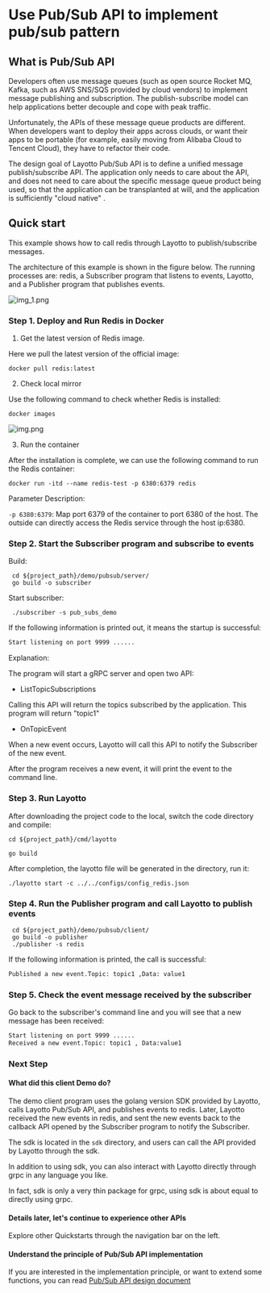 # Use Pub/Sub API to implement pub/sub pattern
## What is Pub/Sub API
Developers often use message queues (such as open source Rocket MQ, Kafka, such as AWS SNS/SQS provided by cloud vendors) to implement message publishing and subscription. The publish-subscribe model can help applications better decouple and cope with peak traffic.

Unfortunately, the APIs of these message queue products are different. When developers want to deploy their apps across clouds, or want their apps to be portable (for example, easily moving from Alibaba Cloud to Tencent Cloud), they have to refactor their code.

The design goal of Layotto Pub/Sub API is to define a unified message publish/subscribe API. The application only needs to care about the API, and does not need to care about the specific message queue product being used, so that the application can be transplanted at will, and the application is sufficiently "cloud native" .

## Quick start
This example shows how to call redis through Layotto to publish/subscribe messages.

The architecture of this example is shown in the figure below. The running processes are: redis, a Subscriber program that listens to events, Layotto, and a Publisher program that publishes events.

![img_1.png](../../../img/mq/start/img_1.png)

### Step 1. Deploy and Run Redis in Docker

1. Get the latest version of Redis image.
   
Here we pull the latest version of the official image:

```shell
docker pull redis:latest
```

2. Check local mirror

Use the following command to check whether Redis is installed:

```shell
docker images
```
![img.png](../../../img/mq/start/img.png)

3. Run the container

After the installation is complete, we can use the following command to run the Redis container:

```shell
docker run -itd --name redis-test -p 6380:6379 redis
```

Parameter Description:

`-p 6380:6379`: Map port 6379 of the container to port 6380 of the host. The outside can directly access the Redis service through the host ip:6380.

### Step 2. Start the Subscriber program and subscribe to events
Build:

```shell
 cd ${project_path}/demo/pubsub/server/
 go build -o subscriber
 ```

Start subscriber:

```shell @background
 ./subscriber -s pub_subs_demo
```
If the following information is printed out, it means the startup is successful:

```bash
Start listening on port 9999 ...... 
```

Explanation:

The program will start a gRPC server and open two API:

- ListTopicSubscriptions

Calling this API will return the topics subscribed by the application. This program will return "topic1"

- OnTopicEvent

When a new event occurs, Layotto will call this API to notify the Subscriber of the new event.

After the program receives a new event, it will print the event to the command line.

### Step 3. Run Layotto

After downloading the project code to the local, switch the code directory and compile:

```shell
cd ${project_path}/cmd/layotto
```

```shell @if.not.exist layotto
go build
```

After completion, the layotto file will be generated in the directory, run it:

```shell @background
./layotto start -c ../../configs/config_redis.json
```

### Step 4. Run the Publisher program and call Layotto to publish events

```shell
 cd ${project_path}/demo/pubsub/client/
 go build -o publisher
 ./publisher -s redis
```

If the following information is printed, the call is successful:

```bash
Published a new event.Topic: topic1 ,Data: value1 
```

### Step 5. Check the event message received by the subscriber

Go back to the subscriber's command line and you will see that a new message has been received:

```bash
Start listening on port 9999 ...... 
Received a new event.Topic: topic1 , Data:value1 
```

### Next Step
#### What did this client Demo do?
The demo client program uses the golang version SDK provided by Layotto, calls Layotto Pub/Sub API, and publishes events to redis. Later, Layotto received the new events in redis, and sent the new events back to the callback API opened by the Subscriber program to notify the Subscriber.

The sdk is located in the `sdk` directory, and users can call the API provided by Layotto through the sdk.

In addition to using sdk, you can also interact with Layotto directly through grpc in any language you like.

In fact, sdk is only a very thin package for grpc, using sdk is about equal to directly using grpc.

#### Details later, let's continue to experience other APIs
Explore other Quickstarts through the navigation bar on the left.


#### Understand the principle of Pub/Sub API implementation
If you are interested in the implementation principle, or want to extend some functions, you can read [Pub/Sub API design document](en/design/pubsub/pubsub-api-and-compability-with-dapr-component.md)
